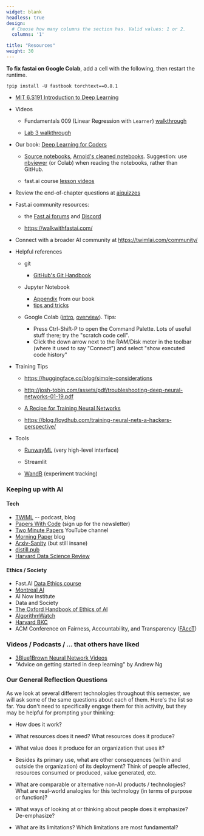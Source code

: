 ```yaml
---
widget: blank
headless: true
design:
  # Choose how many columns the section has. Valid values: 1 or 2.
  columns: '1'

title: "Resources"
weight: 30
---
```


**To fix fastai on Google Colab**, add a cell with the following, then restart the runtime.

`!pip install -U fastbook torchtext==0.8.1`

-   [MIT 6.S191 Introduction to Deep Learning](http://introtodeeplearning.com/)

-   Videos

    -   Fundamentals 009 (Linear Regression with `Learner`) [walkthrough](https://www.youtube.com/playlist?list=PLYvyo-La3zBOvTxiOhy4y6l65TxcUtCuS)

    -   [Lab 3 walkthrough](https://www.youtube.com/playlist?list=PLYvyo-La3zBN8qoyCf3l0RRaopUa0KXPG)

-   Our book: [Deep Learning for Coders](https://www.amazon.com/Deep-Learning-Coders-fastai-PyTorch/dp/1492045527/)

    -   [Source notebooks](https://github.com/fastai/fastbook), [Arnold's cleaned notebooks](https://github.com/kcarnold/fastbook/tree/master/clean). Suggestion: use [nbviewer](https://nbviewer.jupyter.org/) (or Colab) when reading the notebooks, rather than GitHub.

    -   fast.ai course [lesson videos](https://course.fast.ai/videos/)

-   Review the end-of-chapter questions at [aiquizzes](https://aiquizzes.com/)

-   Fast.ai community resources:

    -   the [Fast.ai forums](forums.fast.ai/) and [Discord](https://discord.com/invite/xnpeRdg)

    -   <https://walkwithfastai.com/>

-   Connect with a broader AI community at <https://twimlai.com/community/>

-   Helpful references

    -   git

        -   [GitHub's Git Handbook](https://guides.github.com/introduction/git-handbook/)

    -   Jupyter Notebook

        -   [Appendix](https://nbviewer.jupyter.org/github/fastai/fastbook/blob/master/app_jupyter.ipynb) from our book
        -   [tips and tricks](https://github.com/NirantK/best-of-jupyter)

    -   Google Colab ([intro](https://colab.research.google.com/notebooks/intro.ipynb), [overview](https://colab.research.google.com/notebooks/basic_features_overview.ipynb)). Tips:

        -   Press Ctrl-Shift-P to open the Command Palette. Lots of useful stuff there; try the "scratch code cell".
        -   Click the down arrow next to the RAM/Disk meter in the toolbar (where it used to say "Connect") and select "show executed code history"

-   Training Tips

    -   <https://huggingface.co/blog/simple-considerations>

    -   <http://josh-tobin.com/assets/pdf/troubleshooting-deep-neural-networks-01-19.pdf>

    -   [A Recipe for Training Neural Networks](http://karpathy.github.io/2019/04/25/recipe/)

    -   <https://blog.floydhub.com/training-neural-nets-a-hackers-perspective/>

-   Tools

    -   [RunwayML](runwayml.com) (very high-level interface)

    -   Streamlit

    -   [WandB](https://wandb.ai/) (experiment tracking)

### Keeping up with AI

#### Tech

-   [TWIML](https://twimlai.com/) -- podcast, blog
-   [Papers With Code](https://paperswithcode.com/) (sign up for the newsletter)
-   [Two Minute Papers](https://www.youtube.com/channel/UCbfYPyITQ-7l4upoX8nvctg) YouTube channel
-   [Morning Paper](https://blog.acolyer.org/) blog
-   [Arxiv-Sanity](http://www.arxiv-sanity.com/) (but still insane)
-   [distill.pub](https://distill.pub/)
-   [Harvard Data Science Review](https://hdsr.mitpress.mit.edu/)

#### Ethics / Society

-   Fast.AI [Data Ethics course](https://ethics.fast.ai/)
-   [Montreal AI](https://montrealethics.ai/introduction-to-ethical-ai-principles/)
-   AI Now Institute
-   Data and Society
-   [The Oxford Handbook of Ethics of AI](https://global.oup.com/academic/product/the-oxford-handbook-of-ethics-of-ai-9780190067397?cc=ca&lang=en&#)
-   [AlgorithmWatch](https://algorithmwatch.org/en/)
-   [Harvard BKC](https://twitter.com/BKCHarvard)
-   ACM Conference on Fairness, Accountability, and Transparency ([FAccT](https://facctconference.org/))

### Videos / Podcasts / ... that others have liked

-   [3Blue1Brown Neural Network Videos](https://www.youtube.com/playlist?list=PLZHQObOWTQDNU6R1_67000Dx_ZCJB-3pi)
-   "Advice on getting started in deep learning" by Andrew Ng

### Our General Reflection Questions

As we look at several different technologies throughout this semester, we will ask some of the same questions about each of them. Here's the list so far. You don't need to specifically engage them for this activity, but they may be helpful for prompting your thinking:

-   How does it work?

-   What resources does it need? What resources does it produce?

-   What value does it produce for an organization that uses it?

-   Besides its primary use, what are other consequences (within and outside the organization) of its deployment? Think of people affected, resources consumed or produced, value generated, etc.

-   What are comparable or alternative non-AI products / technologies? What are real-world analogies for this technology (in terms of purpose or function)?

-   What ways of looking at or thinking about people does it emphasize? De-emphasize?

-   What are its limitations? Which limitations are most fundamental?

